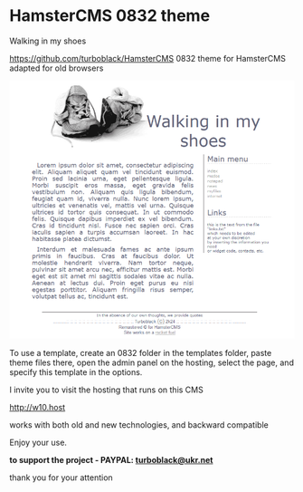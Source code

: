 # HamsterCMS 0832 theme

Walking in my shoes

https://github.com/turboblack/HamsterCMS 0832 theme for HamsterCMS adapted for old browsers

![this is what theme looks like](https://github.com/turboblack/HamsterCMS_0832_theme/blob/main/0832.png)

To use a template, create an 0832 folder in the templates folder, paste theme files there, open the admin panel on the hosting, select the page, and specify this template in the options.

I invite you to visit the hosting that runs on this CMS

http://w10.host

works with both old and new technologies, and backward compatible

Enjoy your use.

**to support the project - PAYPAL: turboblack@ukr.net**

thank you for your attention
